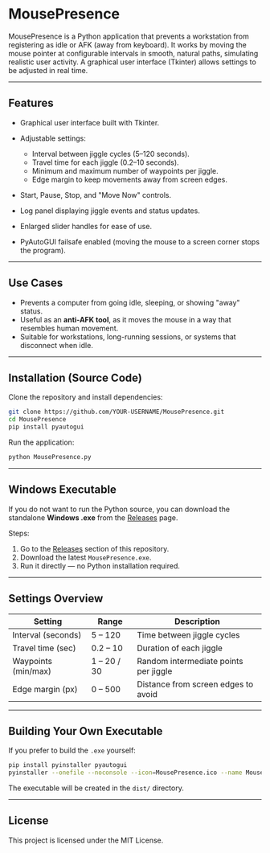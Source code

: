 # MousePresence

MousePresence is a Python application that prevents a workstation from registering as idle or AFK (away from keyboard).
It works by moving the mouse pointer at configurable intervals in smooth, natural paths, simulating realistic user activity.
A graphical user interface (Tkinter) allows settings to be adjusted in real time.

---

## Features

* Graphical user interface built with Tkinter.
* Adjustable settings:

  * Interval between jiggle cycles (5–120 seconds).
  * Travel time for each jiggle (0.2–10 seconds).
  * Minimum and maximum number of waypoints per jiggle.
  * Edge margin to keep movements away from screen edges.
* Start, Pause, Stop, and "Move Now" controls.
* Log panel displaying jiggle events and status updates.
* Enlarged slider handles for ease of use.
* PyAutoGUI failsafe enabled (moving the mouse to a screen corner stops the program).

---

## Use Cases

* Prevents a computer from going idle, sleeping, or showing "away" status.
* Useful as an **anti-AFK tool**, as it moves the mouse in a way that resembles human movement.
* Suitable for workstations, long-running sessions, or systems that disconnect when idle.

---

## Installation (Source Code)

Clone the repository and install dependencies:

```bash
git clone https://github.com/YOUR-USERNAME/MousePresence.git
cd MousePresence
pip install pyautogui
```

Run the application:

```bash
python MousePresence.py
```

---

## Windows Executable

If you do not want to run the Python source, you can download the standalone **Windows .exe** from the
[Releases](../../releases) page.

Steps:

1. Go to the [Releases](../../releases) section of this repository.
2. Download the latest `MousePresence.exe`.
3. Run it directly — no Python installation required.

---

## Settings Overview

| Setting             | Range       | Description                           |
| ------------------- | ----------- | ------------------------------------- |
| Interval (seconds)  | 5 – 120     | Time between jiggle cycles            |
| Travel time (sec)   | 0.2 – 10    | Duration of each jiggle               |
| Waypoints (min/max) | 1 – 20 / 30 | Random intermediate points per jiggle |
| Edge margin (px)    | 0 – 500     | Distance from screen edges to avoid   |

---

## Building Your Own Executable

If you prefer to build the `.exe` yourself:

```bash
pip install pyinstaller pyautogui
pyinstaller --onefile --noconsole --icon=MousePresence.ico --name MousePresence MousePresence.py
```

The executable will be created in the `dist/` directory.

---

## License

This project is licensed under the MIT License.

